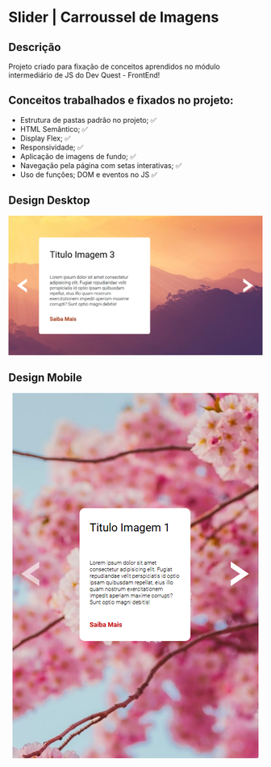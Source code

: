 # Slider | Carroussel de Imagens

## Descrição

Projeto criado para fixação de conceitos aprendidos no módulo intermediário de JS do Dev Quest - FrontEnd!

## Conceitos trabalhados e fixados no projeto:

* Estrutura de pastas padrão no projeto; ✅
* HTML Semântico; ✅
* Display Flex; ✅
* Responsividade; ✅
* Aplicação de imagens de fundo; ✅
* Navegação pela página com setas interativas; ✅
* Uso de funções; DOM e eventos no JS ✅

## Design Desktop

<div align="center">
    <img src="./src/images/design/design_desktop.png" alt="desktop">
</div>

## Design Mobile

<div align="center">
    <img src="./src/images/design/design_mobile.png" alt="mobile">
</div>

